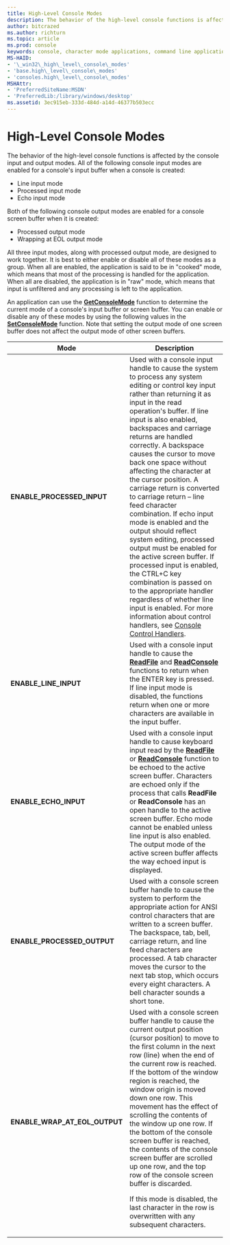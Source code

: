 ```yaml
---
title: High-Level Console Modes
description: The behavior of the high-level console functions is affected by the console input and output modes.
author: bitcrazed
ms.author: richturn
ms.topic: article
ms.prod: console
keywords: console, character mode applications, command line applications, terminal applications, console api
MS-HAID:
- '\_win32\_high\_level\_console\_modes'
- 'base.high\_level\_console\_modes'
- 'consoles.high\_level\_console\_modes'
MSHAttr:
- 'PreferredSiteName:MSDN'
- 'PreferredLib:/library/windows/desktop'
ms.assetid: 3ec915eb-333d-484d-a14d-46377b503ecc
---
```


# High-Level Console Modes


The behavior of the high-level console functions is affected by the console input and output modes. All of the following console input modes are enabled for a console's input buffer when a console is created:

- Line input mode
- Processed input mode
- Echo input mode

Both of the following console output modes are enabled for a console screen buffer when it is created:

- Processed output mode
- Wrapping at EOL output mode

All three input modes, along with processed output mode, are designed to work together. It is best to either enable or disable all of these modes as a group. When all are enabled, the application is said to be in "cooked" mode, which means that most of the processing is handled for the application. When all are disabled, the application is in "raw" mode, which means that input is unfiltered and any processing is left to the application.

An application can use the [**GetConsoleMode**](getconsolemode.md) function to determine the current mode of a console's input buffer or screen buffer. You can enable or disable any of these modes by using the following values in the [**SetConsoleMode**](setconsolemode.md) function. Note that setting the output mode of one screen buffer does not affect the output mode of other screen buffers.

<table>
<colgroup>
<col width="50%" />
<col width="50%" />
</colgroup>
<thead>
<tr class="header">
<th>Mode</th>
<th>Description</th>
</tr>
</thead>
<tbody>
<tr class="odd">
<td><strong>ENABLE_PROCESSED_INPUT</strong></td>
<td>Used with a console input handle to cause the system to process any system editing or control key input rather than returning it as input in the read operation&#39;s buffer. If line input is also enabled, backspaces and carriage returns are handled correctly. A backspace causes the cursor to move back one space without affecting the character at the cursor position. A carriage return is converted to carriage return – line feed character combination. If echo input mode is enabled and the output should reflect system editing, processed output must be enabled for the active screen buffer. If processed input is enabled, the CTRL+C key combination is passed on to the appropriate handler regardless of whether line input is enabled. For more information about control handlers, see <a href="console-control-handlers.md" data-raw-source="[Console Control Handlers](console-control-handlers.md)">Console Control Handlers</a>.</td>
</tr>
<tr class="even">
<td><strong>ENABLE_LINE_INPUT</strong></td>
<td>Used with a console input handle to cause the <a href="https://msdn.microsoft.com/library/windows/desktop/aa365467" data-raw-source="[&lt;strong&gt;ReadFile&lt;/strong&gt;](https://msdn.microsoft.com/library/windows/desktop/aa365467)"><strong>ReadFile</strong></a> and <a href="readconsole.md" data-raw-source="[&lt;strong&gt;ReadConsole&lt;/strong&gt;](readconsole.md)"><strong>ReadConsole</strong></a> functions to return when the ENTER key is pressed. If line input mode is disabled, the functions return when one or more characters are available in the input buffer.</td>
</tr>
<tr class="odd">
<td><strong>ENABLE_ECHO_INPUT</strong></td>
<td>Used with a console input handle to cause keyboard input read by the <a href="https://msdn.microsoft.com/library/windows/desktop/aa365467" data-raw-source="[&lt;strong&gt;ReadFile&lt;/strong&gt;](https://msdn.microsoft.com/library/windows/desktop/aa365467)"><strong>ReadFile</strong></a> or <a href="readconsole.md" data-raw-source="[&lt;strong&gt;ReadConsole&lt;/strong&gt;](readconsole.md)"><strong>ReadConsole</strong></a> function to be echoed to the active screen buffer. Characters are echoed only if the process that calls <strong>ReadFile</strong> or <strong>ReadConsole</strong> has an open handle to the active screen buffer. Echo mode cannot be enabled unless line input is also enabled. The output mode of the active screen buffer affects the way echoed input is displayed.</td>
</tr>
<tr class="even">
<td><strong>ENABLE_PROCESSED_OUTPUT</strong></td>
<td>Used with a console screen buffer handle to cause the system to perform the appropriate action for ANSI control characters that are written to a screen buffer. The backspace, tab, bell, carriage return, and line feed characters are processed. A tab character moves the cursor to the next tab stop, which occurs every eight characters. A bell character sounds a short tone.</td>
</tr>
<tr class="odd">
<td><strong>ENABLE_WRAP_AT_EOL_OUTPUT</strong></td>
<td>Used with a console screen buffer handle to cause the current output position (cursor position) to move to the first column in the next row (line) when the end of the current row is reached. If the bottom of the window region is reached, the window origin is moved down one row. This movement has the effect of scrolling the contents of the window up one row. If the bottom of the console screen buffer is reached, the contents of the console screen buffer are scrolled up one row, and the top row of the console screen buffer is discarded.
<p>If this mode is disabled, the last character in the row is overwritten with any subsequent characters.</p></td>
</tr>
<tr class="even">
</tr>
<tr class="odd">
</tr>
<tr class="even">
</tr>
</tbody>
</table>

 

 

 




